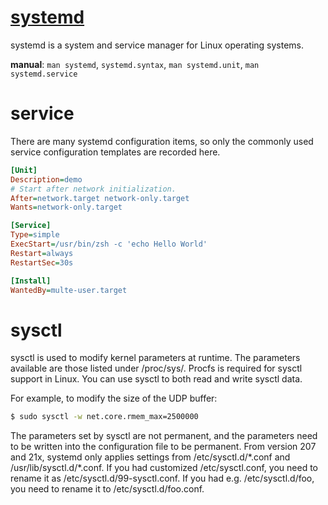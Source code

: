 # [systemd](https://en.wikipedia.org/wiki/Systemd)

systemd is a system and service manager for Linux operating systems.

**manual**: `man systemd`,  `systemd.syntax`, `man systemd.unit`, `man systemd.service`

# service

There are many systemd configuration items, so only the commonly used service configuration templates are recorded here.

```ini
[Unit]
Description=demo
# Start after network initialization.
After=network.target network-only.target
Wants=network-only.target

[Service]
Type=simple
ExecStart=/usr/bin/zsh -c 'echo Hello World'
Restart=always
RestartSec=30s

[Install]
WantedBy=multe-user.target
```

# sysctl

sysctl  is  used  to  modify kernel parameters at runtime.  The parameters available are those listed under /proc/sys/.  Procfs is required for sysctl support in Linux. You can use sysctl to both read and write sysctl data.

For example, to modify the size of the UDP buffer:

```bash
$ sudo sysctl -w net.core.rmem_max=2500000
```

The parameters set by sysctl are not permanent, and the parameters need to be written into the configuration file to be permanent. From version 207 and 21x, systemd only applies settings from /etc/sysctl.d/\*.conf and /usr/lib/sysctl.d/\*.conf. If you had customized /etc/sysctl.conf, you need to rename it as /etc/sysctl.d/99-sysctl.conf. If you had e.g. /etc/sysctl.d/foo, you need to rename it to /etc/sysctl.d/foo.conf.
